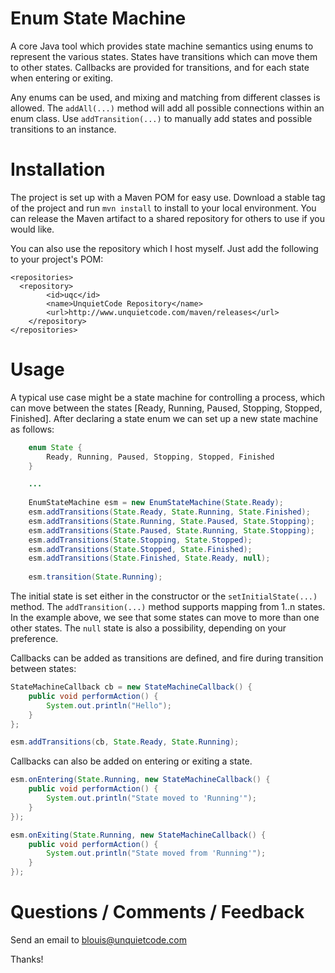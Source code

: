 # Enum State Machine
A core Java tool which provides state machine semantics using enums to represent the various states.
States have transitions which can move them to other states. Callbacks are provided for transitions,
and for each state when entering or exiting.

Any enums can be used, and mixing and matching from different classes is allowed. The `addAll(...)`
method will add all possible connections within an enum class. Use `addTransition(...)` to manually
add states and possible transitions to an instance.

# Installation
The project is set up with a Maven POM for easy use. Download a stable tag of the project and run
`mvn install` to install to your local environment. You can release the Maven artifact to a shared
repository for others to use if you would like.

You can also use the repository which I host myself. Just add the following to your project's POM:
```
<repositories>
  <repository>
		<id>uqc</id>
		<name>UnquietCode Repository</name>
		<url>http://www.unquietcode.com/maven/releases</url>
	</repository>
</repositories>
```

# Usage
A typical use case might be a state machine for controlling a process, which can move between the
states [Ready, Running, Paused, Stopping, Stopped, Finished]. After declaring a state enum we can
set up a new state machine as follows:

```java
    enum State {
        Ready, Running, Paused, Stopping, Stopped, Finished
    }

    ...
    
    EnumStateMachine esm = new EnumStateMachine(State.Ready);
    esm.addTransitions(State.Ready, State.Running, State.Finished);
    esm.addTransitions(State.Running, State.Paused, State.Stopping);
    esm.addTransitions(State.Paused, State.Running, State.Stopping);
    esm.addTransitions(State.Stopping, State.Stopped);
    esm.addTransitions(State.Stopped, State.Finished);
    esm.addTransitions(State.Finished, State.Ready, null);
    
    esm.transition(State.Running);
```

The initial state is set either in the constructor or the `setInitialState(...)` method. The `addTransition(...)`
method supports mapping from 1..n states. In the example above, we see that some states can move to more than
one other states. The `null` state is also a possibility, depending on your preference.

Callbacks can be added as transitions are defined, and fire during transition between states:

```java
StateMachineCallback cb = new StateMachineCallback() {
    public void performAction() {
        System.out.println("Hello");
    }
};

esm.addTransitions(cb, State.Ready, State.Running);
```

Callbacks can also be added on entering or exiting a state.
```java
esm.onEntering(State.Running, new StateMachineCallback() {
    public void performAction() {
        System.out.println("State moved to 'Running'");
    }
});

esm.onExiting(State.Running, new StateMachineCallback() {
    public void performAction() {
        System.out.println("State moved from 'Running'");
    }
});
```

# Questions / Comments / Feedback
Send an email to blouis@unquietcode.com
  
Thanks!